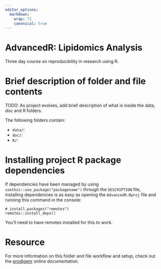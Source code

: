 ```yaml
---
editor_options:
  markdown:
    wrap: 72
    canonical: true
---
```


# AdvancedR: Lipidomics Analysis

Three day course on reproducibility in research using R.

# Brief description of folder and file contents

TODO: As project evolves, add brief description of what is inside the
data, doc and R folders.

The following folders contain:

-   `data/`:
-   `doc/`:
-   `R/`:

# Installing project R package dependencies

If dependencies have been managed by using
`usethis::use_package("packagename")` through the `DESCRIPTION` file,
installing dependencies is as easy as opening the `AdvancedR.Rproj` file
and running this command in the console:

```         
# install.packages("remotes")
remotes::install_deps()
```

You'll need to have remotes installed for this to work.

# Resource

For more information on this folder and file workflow and setup, check
out the [prodigenr](https://rostools.github.io/prodigenr) online
documentation.
